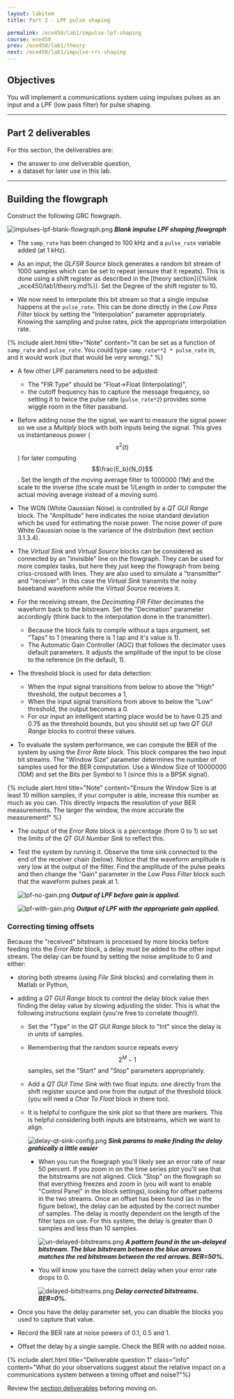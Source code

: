 ```yaml
---
layout: labitem
title: Part 2 - LPF pulse shaping

permalink: /ece450/lab1/impulse-lpf-shaping
course: ece450
prev: /ece450/lab1/theory
next: /ece450/lab1/impulse-rrc-shaping
---
```


## Objectives

You will implement a communications system using impulses pulses as an input and a LPF (low pass filter) for pulse shaping.

---

## Part 2 deliverables

For this section, the deliverables are:

- the answer to one deliverable question,
- a dataset for later use in this lab.

---

## Building the flowgraph

Construct the following GRC flowgraph.

  ![impulses-lpf-blank-flowgraph.png](figures/impulses-lpf-blank-flowgraph.png)
  __*Blank impulse LPF shaping flowgraph*__

- The `samp_rate` has been changed to 100 kHz and a `pulse_rate` variable added (at 1 kHz).

- As an input, the *GLFSR Source* block generates a random bit stream of 1000 samples which can be set to repeat (ensure that it repeats). This is done using a shift register as described in the [theory section]({%link _ece450/lab1/theory.md%}). Set the Degree of the shift register to 10.

- We now need to interpolate this bit stream so that a single impulse happens at the `pulse_rate`. This can be done directly in the *Low Pass Filter* block by setting the "Interpolation" parameter appropriately. Knowing the sampling and pulse rates, pick the appropriate interpolation rate.

{% include alert.html title="Note" content="It can be set as a function of `samp_rate` and `pulse_rate`. You could type `samp_rate**2 * pulse_rate` in, and it would work (but that would be very wrong)." %}

- A few other LPF parameters need to be adjusted:
  - The "FIR Type" should be "Float->Float (Interpolating)",
  - the cutoff frequency has to capture the message frequency, so setting it to twice the pulse rate (`pulse_rate*2`) provides some wiggle room in the filter passband.

- Before adding noise the the signal, we want to measure the signal power so we use a *Multiply* block with both inputs being the signal. This gives us instantaneous power ($$s^2(t)$$) for later computing $$\frac{E_b}{N_0}$$. Set the length of the moving average filter to 1000000 (1M) and the scale to the inverse (the scale must be 1/Length in order to computer the actual moving average instead of a moving sum).

- The WGN (White Gaussian Noise) is controlled by a *QT GUI Range* block. The "Amplitude" here indicates the noise standard deviation which be used for estimating the noise power. The noise power of pure White Gaussian noise is the variance of the distribution (text section 3.1.3.4).

- The *Virtual Sink* and *Virtual Source* blocks can be considered as connected by an "invisible" line on the flowgraph. They can be used for more complex tasks, but here they just keep the flowgraph from being criss-crossed with lines. They are also used to simulate a "transmitter" and "receiver". In this case the *Virtual Sink* transmits the noisy baseband waveform while the *Virtual Source* receives it.

- For the receiving stream, the *Decimating FIR Filter* decimates the waveform back to the bitstream. Set the "Decimation" parameter accordingly (think back to the interpolation done in the transmitter).
  - Because the block fails to compile without a taps argument, set "Taps" to 1 (meaning there is 1 tap and it's value is 1).
  - The Automatic Gain Controller (AGC) that follows the decimator uses default parameters. It adjusts the amplitude of the input to be close to the reference (in the default, 1).

- The threshold block is used for data detection:
  - When the input signal transitions from below to above the "High" threshold, the output becomes a 1,
  - When the input signal transitions from above to below the "Low" threshold, the output becomes a 0.
  - For our input an intelligent starting place would be to have 0.25 and 0.75 as the threshold bounds, but you should set up two *QT GUI Range* blocks to control these values.

- To evaluate the system performance, we can compute the BER of the system by using the *Error Rate* block. This block compares the two input bit streams. The "Window Size" parameter determines the number of samples used for the BER computation. Use a Window Size of 10000000 (10M) and set the Bits per Symbol to 1 (since this is a BPSK signal).

{% include alert.html title="Note" content="Ensure the Window Size is at least 10 million samples, if your computer is able, increase this number as much as you can. This directly impacts the resolution of your BER measurements. The larger the window, the more accurate the measurement!" %}

- The output of the *Error Rate* block is a percentage (from 0 to 1) so set the limits of the *QT GUI Number Sink* to reflect this.

- Test the system by running it. Observe the time sink connected to the end of the receiver chain (below). Notice that the waveform amplitude is very low at the output of the filter. Find the amplitude of the pulse peaks and then change the "Gain" parameter in the *Low Pass Filter* block such that the waveform pulses peak at 1.

    ![lpf-no-gain.png](figures/lpf-no-gain.png)
    __*Output of LPF before gain is applied.*__

    ![lpf-with-gain.png](figures/lpf-with-gain.png)
    __*Output of LPF with the appropriate gain applied.*__

### Correcting timing offsets

Because the "received" bitstream is processed by more blocks before feeding into the *Error Rate* block, a delay must be added to the other input stream. The delay can be found by setting the noise amplitude to 0 and either:

- storing both streams (using *File Sink* blocks) and correlating them in Matlab or Python,
- adding a *QT GUI Range* block to control the delay block value then finding the delay value by slowing adjusting the slider. This is what the following instructions explain (you're free to correlate though!).
  - Set the "Type" in the *QT GUI Range* block to "Int" since the delay is in units of samples.
  - Remembering that the random source repeats every $$2^M-1$$ samples, set the "Start" and "Stop" parameters appropriately.
  - Add a *QT GUI Time Sink* with two float inputs: one directly from the shift register source and one from the output of the threshold block (you will need a *Char To Float* block in there too).
  - It is helpful to configure the sink plot so that there are markers. This is helpful considering both inputs are bitstreams, which we want to align.

      ![delay-qt-sink-config.png](figures/delay-qt-sink-config.png)
      __*Sink params to make finding the delay grahically a little easier*__

    - When you run the flowgraph you'll likely see an error rate of near 50 percent. If you zoom in on the time series plot you'll see that the bitstreams are not aligned. Click "Stop" on the flowgraph so that everything freezes and zoom in (you will want to enable "Control Panel" in the block settings), looking for offset patterns in the two streams. Once an offset has been found (as in the figure below), the delay can be adjusted by the correct number of samples. The delay is mostly dependent on the length of the filter taps on use. For this system, the delay is greater than 0 samples and less than 10 samples.

      ![un-delayed-bitstreams.png](figures/un-delayed-bitstreams.png)
      __*A pattern found in the un-delayed bitstream. The blue bitstream between the blue arrows matches the red bitstream between the red arrows. BER=50%.*__

    - You will know you have the correct delay when your error rate drops to 0.

      ![delayed-bitstreams.png](figures/delayed-bitstreams.png)
      __*Delay corrected bitstreams. BER=0%.*__

- Once you have the delay parameter set, you can disable the blocks you used to capture that value.

- Record the BER rate at noise powers of 0.1, 0.5 and 1.

- Offset the delay by a single sample. Check the BER with no added noise.

{% include alert.html title="Deliverable question 1" class="info" content="What do your observations suggest about the relative impact on a communications system between a timing offset and noise?"%}

Review the [section deliverables](#part-2-deliverables) beforing moving on.
